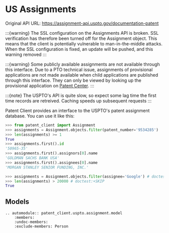 # US Assignments

Original API URL: <https://assignment-api.uspto.gov/documentation-patent>

:::{warning}
The SSL configuration on the Assignments API is broken. SSL verification has therefore been turned off
for the Assignment object. This means that the client is potentially vulnerable to man-in-the-middle
attacks. When the SSL configuration is fixed, an update will be pushed, and this warning removed
:::

:::{warning}
Some publicly available assignments are not available through this interface. Due to a PTO technical issue,
assignments of provisional applications are not made available when child applications are published through
this interface. They can only be viewed by looking up the provisional application on
[Patent Center](https://patentcenter.uspto.gov).
:::

:::{note}
The USPTO's API is quite slow, so expect some lag time the first time records are retreived. Caching speeds up subsequent requests
:::

Patent Client provides an interface to the USPTO's patent assignment database. You can use it like this:

```python
>>> from patent_client import Assignment
>>> assignments = Assignment.objects.filter(patent_number='9534285')
>>> len(assignments) >= 1
True
>>> assignments.first().id
'50965-35'
>>> assignments.first().assignors[0].name
'GOLDMAN SACHS BANK USA'
>>> assignments.first().assignees[0].name
'MORGAN STANLEY SENIOR FUNDING, INC.'

>>> assignments = Assignment.objects.filter(assignee='Google') # doctest:+SKIP
>>> len(assignments) > 20000 # doctest:+SKIP
True
```

## Models

```{eval-rst}
.. automodule:: patent_client.uspto.assignment.model
    :members:
    :undoc-members:
    :exclude-members: Person
```
